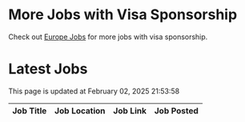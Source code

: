 # More Jobs with Visa Sponsorship

Check out [Europe Jobs](https://github.com/sureshparimi/europejobs#latest-jobs) for more jobs with visa sponsorship.

# Latest Jobs

This page is updated at February 02, 2025 21:53:58

| Job Title | Job Location | Job Link | Job Posted |
| --- | --- | --- | --- |

